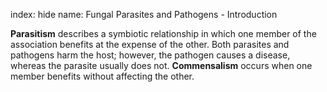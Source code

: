 index: hide
name: Fungal Parasites and Pathogens - Introduction

 **Parasitism** describes a symbiotic relationship in which one member of the association benefits at the expense of the other. Both parasites and pathogens harm the host; however, the pathogen causes a disease, whereas the parasite usually does not.  **Commensalism** occurs when one member benefits without affecting the other.
